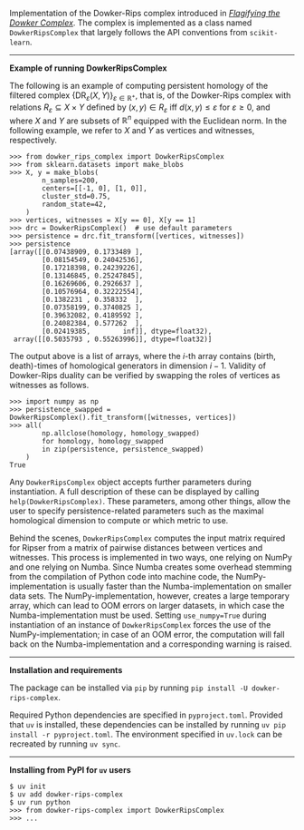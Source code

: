 Implementation of the Dowker-Rips complex introduced in [<em>Flagifying the Dowker Complex</em>](https://arxiv.org/abs/2508.08025).
The complex is implemented as a class named `DowkerRipsComplex` that largely follows the API conventions from `scikit-learn`.

---

__Example of running DowkerRipsComplex__

The following is an example of computing persistent homology of the filtered complex $\left\{\mathrm{DR}_{\varepsilon}(X,Y)\right\}_{\varepsilon\in\mathbb{R}^{+}}$, that is, of the Dowker-Rips complex with relations $R_{\varepsilon}\subseteq X\times Y$ defined by $(x,y)\in R_{\varepsilon}$ iff $d(x,y)\leq\varepsilon$ for $\varepsilon\geq 0$, and where $X$ and $Y$ are subsets of $\mathbb{R}^{n}$ equipped with the Euclidean norm.
In the following example, we refer to $X$ and $Y$ as vertices and witnesses, respectively.

```
>>> from dowker_rips_complex import DowkerRipsComplex
>>> from sklearn.datasets import make_blobs
>>> X, y = make_blobs(
        n_samples=200,
        centers=[[-1, 0], [1, 0]],
        cluster_std=0.75,
        random_state=42,
    )
>>> vertices, witnesses = X[y == 0], X[y == 1]
>>> drc = DowkerRipsComplex()  # use default parameters
>>> persistence = drc.fit_transform([vertices, witnesses])
>>> persistence
[array([[0.07438909, 0.1733489 ],
        [0.08154549, 0.24042536],
        [0.17218398, 0.24239226],
        [0.13146845, 0.25247845],
        [0.16269606, 0.2926637 ],
        [0.10576964, 0.32222554],
        [0.1382231 , 0.358332  ],
        [0.07358199, 0.3740825 ],
        [0.39632082, 0.4189592 ],
        [0.24082384, 0.577262  ],
        [0.02419385,        inf]], dtype=float32),
 array([[0.5035793 , 0.55263996]], dtype=float32)]
```

The output above is a list of arrays, where the $i$-th array contains (birth, death)-times of homological generators in dimension $i-1$.
Validity of Dowker-Rips duality can be verified by swapping the roles of vertices as witnesses as follows.

```
>>> import numpy as np
>>> persistence_swapped = DowkerRipsComplex().fit_transform([witnesses, vertices])
>>> all(
        np.allclose(homology, homology_swapped)
        for homology, homology_swapped
        in zip(persistence, persistence_swapped)
    )
True
```

Any `DowkerRipsComplex` object accepts further parameters during instantiation.
A full description of these can be displayed by calling `help(DowkerRipsComplex)`.
These parameters, among other things, allow the user to specify persistence-related parameters such as the maximal homological dimension to compute or which metric to use.

Behind the scenes, `DowkerRipsComplex` computes the input matrix required for Ripser from a matrix of pairwise distances between vertices and witnesses.
This process is implemented in two ways, one relying on NumPy and one relying on Numba.
Since Numba creates some overhead stemming from the compilation of Python code into machine code, the NumPy-implementation is usually faster than the Numba-implementation on smaller data sets.
The NumPy-implementation, however, creates a large temporary array, which can lead to OOM errors on larger datasets, in which case the Numba-implementation must be used.
Setting `use_numpy=True` during instantiation of an instance of `DowkerRipsComplex` forces the use of the NumPy-implementation; in case of an OOM error, the computation will fall back on the Numba-implementation and a corresponding warning is raised.

---

__Installation and requirements__

The package can be installed via `pip` by running `pip install -U dowker-rips-complex`.

Required Python dependencies are specified in `pyproject.toml`.
Provided that `uv` is installed, these dependencies can be installed by running `uv pip install -r pyproject.toml`.
The environment specified in `uv.lock` can be recreated by running `uv sync`.

---

__Installing from PyPI for `uv` users__

```
$ uv init
$ uv add dowker-rips-complex
$ uv run python
>>> from dowker-rips-complex import DowkerRipsComplex
>>> ...
```
